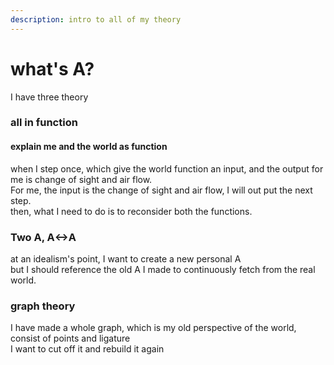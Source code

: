 ```yaml
---
description: intro to all of my theory
---
```


# what's A?

I have three theory

### all in function

#### explain me and the world as function

when I step once, which give the world function an input, and the output for me is change of sight and air flow.  
For me, the input is the change of sight and air flow, I will out put the next step.  
then, what I need to do is to reconsider both the functions.

### Two A, A&lt;-&gt;A

at an idealism's point, I want to create a new personal A  
but I should reference the old A I made to continuously fetch from the real world.

### graph theory

I have made a whole graph, which is my old perspective of the world, consist of points and ligature  
I want to cut off it and rebuild it again



